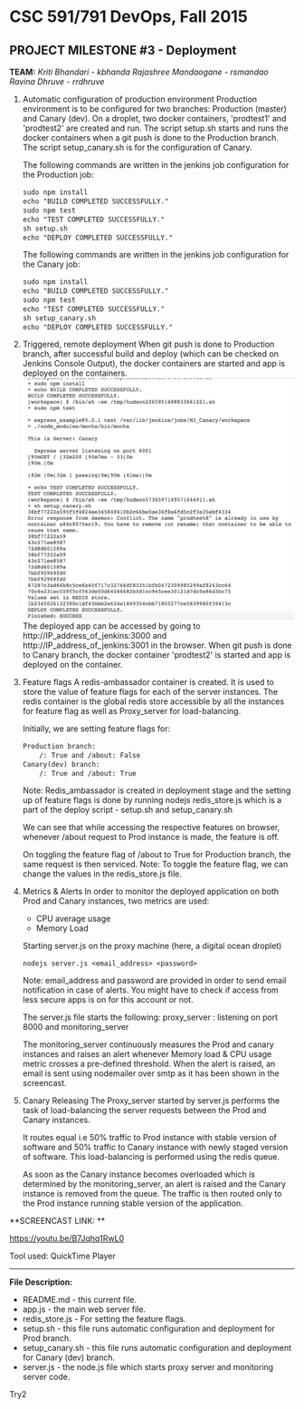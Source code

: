 # CSC 591/791 DevOps, Fall 2015

## PROJECT MILESTONE #3 - Deployment

**TEAM:** 
*Kriti Bhandari - kbhanda*
*Rajashree Mandaogane - rsmandao*
*Ravina Dhruve - rrdhruve*

1. Automatic configuration of production environment
    Production environment is to be configured for two branches: Production (master) and Canary (dev).
    On a droplet, two docker containers, 'prodtest1' and 'prodtest2' are created and run. The script setup.sh starts and runs the docker containers when a git push is done to the Production branch. The script setup_canary.sh is for the configuration of Canary.
    
    The following commands are written in the jenkins job configuration for the Production job:
    ```
    sudo npm install
    echo "BUILD COMPLETED SUCCESSFULLY."
    sudo npm test
    echo "TEST COMPLETED SUCCESSFULLY."
    sh setup.sh
    echo "DEPLOY COMPLETED SUCCESSFULLY."
    ```
    
    The following commands are written in the jenkins job configuration for the Canary job:
    ```
    sudo npm install
    echo "BUILD COMPLETED SUCCESSFULLY."
    sudo npm test
    echo "TEST COMPLETED SUCCESSFULLY."
    sh setup_canary.sh
    echo "DEPLOY COMPLETED SUCCESSFULLY."
    ```


2. Triggered, remote deployment
    When git push is done to Production branch, after successful build and deploy (which can be checked on Jenkins Console Output), the docker containers are started and app is deployed on the containers.
    ![alt text](./console.png)
    The deployed app can be accessed by going to 
    http://IP_address_of_jenkins:3000 and http://IP_address_of_jenkins:3001 in the browser.
    When git push is done to Canary branch, the docker container 'prodtest2' is started and app is deployed on the container.


3. Feature flags
    A redis-ambassador container is created. It is used to store the value of feature flags for each of the server instances. The redis container is the global redis store accessible by all the instances for feature flag as well as Proxy_server for load-balancing.

    Initially, we are setting feature flags for:
    ```
    Production branch:
        /: True and /about: False
    Canary(dev) branch:
        /: True and /about: True
    ```
    
    Note: Redis_ambassador is created in deployment stage and the setting up of feature flags is done by running nodejs redis_store.js which is a part of the deploy script - setup.sh and setup_canary.sh

    We can see that while accessing the respective features on browser, whenever /about request to Prod instance is made, the feature is off.

    On toggling the feature flag of /about to True for Production branch,
    the same request is then serviced.
    Note: To toggle the feature flag, we can change the values in the redis_store.js file.


4. Metrics & Alerts
    In order to monitor the deployed application on both Prod and Canary instances, two metrics are used:
    - CPU average usage
    - Memory Load
    
    Starting server.js on the proxy machine (here, a digital ocean droplet)
    ```
    nodejs server.js <email_address> <password>
    ```
    Note: email_address and password are provided in order to send email notification in case of alerts. You might have to check if access from less secure apps is on for this account or not.

    The server.js file starts the following:
    proxy_server : listening on port 8000 and monitoring_server
    
    The monitoring_server continuously measures the Prod and canary instances and raises an alert whenever Memory load & CPU usage metric crosses a pre-defined threshold.
    When the alert is raised, an email is sent using nodemailer over smtp as it has been shown in the screencast.

5. Canary Releasing
    The Proxy_server started by server.js performs the task of load-balancing the server requests between the Prod and Canary instances.
    
    It routes equal i.e 50% traffic to Prod instance with stable version of software and 50% traffic to Canary instance with newly staged version of software. This load-balancing is performed using the redis queue.

    As soon as the Canary instance becomes overloaded which is determined by the monitoring_server, an alert is raised and the Canary instance is removed from the queue. 
    The traffic is then routed only to the Prod instance running stable version of the application.


**SCREENCAST LINK: **

https://youtu.be/B7Jqhq1RwL0

Tool used: QuickTime Player
___


**File Description:**

+ README.md - this current file.
+ app.js - the main web server file.
+ redis_store.js - For setting the feature flags.
+ setup.sh - this file runs automatic configuration and deployment for Prod branch.
+ setup_canary.sh - this file runs automatic configuration and deployment for Canary (dev) branch.
+ server.js - the node.js file which starts proxy server and monitoring server code.


Try2


